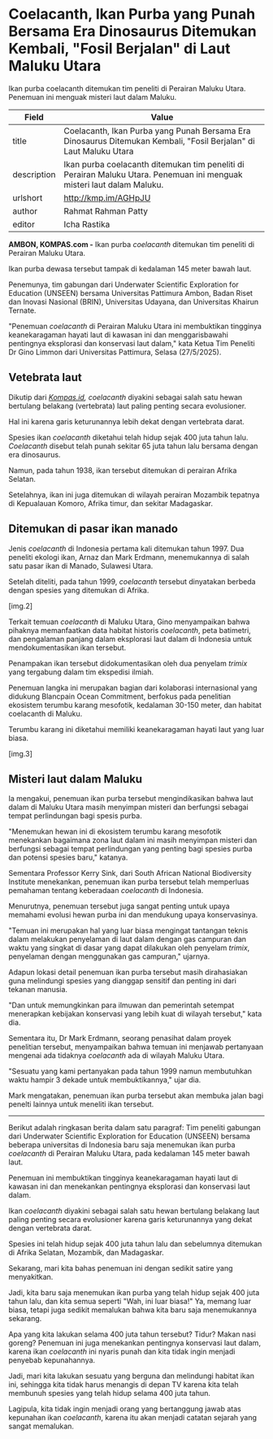 # Coelacanth, Ikan Purba yang Punah Bersama Era Dinosaurus Ditemukan Kembali, "Fosil Berjalan" di Laut Maluku Utara

Ikan purba coelacanth ditemukan tim peneliti di Perairan Maluku Utara. Penemuan ini menguak misteri laut dalam Maluku. 

| Field       | Value                                                       |
|-------------|-------------------------------------------------------------|
| title       | Coelacanth, Ikan Purba yang Punah Bersama Era Dinosaurus Ditemukan Kembali, "Fosil Berjalan" di Laut Maluku Utara |
| description | Ikan purba coelacanth ditemukan tim peneliti di Perairan Maluku Utara. Penemuan ini menguak misteri laut dalam Maluku.  |
| urlshort    | http://kmp.im/AGHpJU |
| author      | Rahmat Rahman Patty |
| editor      | Icha Rastika |

**AMBON, KOMPAS.com -** Ikan purba *coelacanth* ditemukan tim peneliti di Perairan Maluku Utara. 

Ikan purba dewasa tersebut tampak di kedalaman 145 meter bawah laut.

Penemunya, tim gabungan dari Underwater Scientific Exploration for Education (UNSEEN) bersama Universitas Pattimura Ambon, Badan Riset dan Inovasi Nasional (BRIN), Universitas Udayana, dan Universitas Khairun Ternate.

\"Penemuan *coelacanth* di Perairan Maluku Utara ini membuktikan tingginya keanekaragaman hayati laut di kawasan ini dan menggarisbawahi pentingnya eksplorasi dan konservasi laut dalam,\" kata Ketua Tim Peneliti Dr Gino Limmon dari Universitas Pattimura, Selasa (27/5/2025).

## Vetebrata laut 

Dikutip dari *[Kompas.id](https://www.kompas.id/artikel/ikan-coelacanth-ditemukan-di-maluku-utara-saatnya-melindungi-habitat-si-fosil-berjalan?open_from=Nusantara_Page), coelacanth* diyakini sebagai salah satu hewan bertulang belakang (vertebrata) laut paling penting secara evolusioner.

Hal ini karena garis keturunannya lebih dekat dengan vertebrata darat.

Spesies ikan *coelacanth* diketahui telah hidup sejak 400 juta tahun lalu. *Coelacanth* disebut telah punah sekitar 65 juta tahun lalu bersama dengan era dinosaurus.

Namun, pada tahun 1938, ikan tersebut ditemukan di perairan Afrika Selatan.

Setelahnya, ikan ini juga ditemukan di wilayah perairan Mozambik tepatnya di Kepualauan Komoro, Afrika timur, dan sekitar Madagaskar.

## Ditemukan di pasar ikan manado

Jenis *coelacanth* di Indonesia pertama kali ditemukan tahun 1997. Dua peneliti ekologi ikan, Arnaz dan Mark Erdmann, menemukannya di salah satu pasar ikan di Manado, Sulawesi Utara.

Setelah diteliti, pada tahun 1999, *coelacanth* tersebut dinyatakan berbeda dengan spesies yang ditemukan di Afrika.

\[img.2\]

Terkait temuan *coelacanth* di Maluku Utara, Gino menyampaikan bahwa pihaknya memanfaatkan data habitat historis *coelacanth*, peta batimetri, dan pengalaman panjang dalam eksplorasi laut dalam di Indonesia untuk mendokumentasikan ikan tersebut.

Penampakan ikan tersebut didokumentasikan oleh dua penyelam *trimix* yang tergabung dalam tim ekspedisi ilmiah.

Penemuan langka ini merupakan bagian dari kolaborasi internasional yang didukung Blancpain Ocean Commitment, berfokus pada penelitian ekosistem terumbu karang mesofotik, kedalaman 30-150 meter, dan habitat coelacanth di Maluku.

Terumbu karang ini diketahui memiliki keanekaragaman hayati laut yang luar biasa.

\[img.3\]

## Misteri laut dalam Maluku

Ia mengakui, penemuan ikan purba tersebut mengindikasikan bahwa laut dalam di Maluku Utara masih menyimpan misteri dan berfungsi sebagai tempat perlindungan bagi spesis purba.

\"Menemukan hewan ini di ekosistem terumbu karang mesofotik menekankan bagaimana zona laut dalam ini masih menyimpan misteri dan berfungsi sebagai tempat perlindungan yang penting bagi spesies purba dan potensi spesies baru," katanya.

Sementara Professor Kerry Sink, dari South African National Biodiversity Institute menekankan, penemuan ikan purba tersebut telah memperluas pemahaman tentang keberadaan *coelacanth* di Indonesia.

Menurutnya, penemuan tersebut juga sangat penting untuk upaya memahami evolusi hewan purba ini dan mendukung upaya konservasinya.

\"Temuan ini merupakan hal yang luar biasa mengingat tantangan teknis dalam melakukan penyelaman di laut dalam dengan gas campuran dan waktu yang singkat di dasar yang dapat dilakukan oleh penyelam *trimix*, penyelaman dengan menggunakan gas campuran,\" ujarnya.

Adapun lokasi detail penemuan ikan purba tersebut masih dirahasiakan guna melindungi spesies yang dianggap sensitif dan penting ini dari tekanan manusia.

\"Dan untuk memungkinkan para ilmuwan dan pemerintah setempat menerapkan kebijakan konservasi yang lebih kuat di wilayah tersebut,\" kata dia. 

Sementara itu, Dr Mark Erdmann, seorang penasihat dalam proyek penelitian tersebut, menyampaikan bahwa temuan ini menjawab pertanyaan mengenai ada tidaknya *coelacanth* ada di wilayah Maluku Utara.

\"Sesuatu yang kami pertanyakan pada tahun 1999 namun membutuhkan waktu hampir 3 dekade untuk membuktikannya," ujar dia.

Mark mengatakan, penemuan ikan purba tersebut akan membuka jalan bagi penelti lainnya untuk meneliti ikan tersebut.

---
Berikut adalah ringkasan berita dalam satu paragraf: Tim peneliti gabungan dari Underwater Scientific Exploration for Education (UNSEEN) bersama beberapa universitas di Indonesia baru saja menemukan ikan purba *coelacanth* di Perairan Maluku Utara, pada kedalaman 145 meter bawah laut.

 Penemuan ini membuktikan tingginya keanekaragaman hayati laut di kawasan ini dan menekankan pentingnya eksplorasi dan konservasi laut dalam.

 Ikan *coelacanth* diyakini sebagai salah satu hewan bertulang belakang laut paling penting secara evolusioner karena garis keturunannya yang dekat dengan vertebrata darat.

 Spesies ini telah hidup sejak 400 juta tahun lalu dan sebelumnya ditemukan di Afrika Selatan, Mozambik, dan Madagaskar.



Sekarang, mari kita bahas penemuan ini dengan sedikit satire yang menyakitkan.

 Jadi, kita baru saja menemukan ikan purba yang telah hidup sejak 400 juta tahun lalu, dan kita semua seperti "Wah, ini luar biasa!" Ya, memang luar biasa, tetapi juga sedikit memalukan bahwa kita baru saja menemukannya sekarang.

 Apa yang kita lakukan selama 400 juta tahun tersebut? Tidur? Makan nasi goreng? Penemuan ini juga menekankan pentingnya konservasi laut dalam, karena ikan *coelacanth* ini nyaris punah dan kita tidak ingin menjadi penyebab kepunahannya.

 Jadi, mari kita lakukan sesuatu yang berguna dan melindungi habitat ikan ini, sehingga kita tidak harus menangis di depan TV karena kita telah membunuh spesies yang telah hidup selama 400 juta tahun.

 Lagipula, kita tidak ingin menjadi orang yang bertanggung jawab atas kepunahan ikan *coelacanth*, karena itu akan menjadi catatan sejarah yang sangat memalukan.
